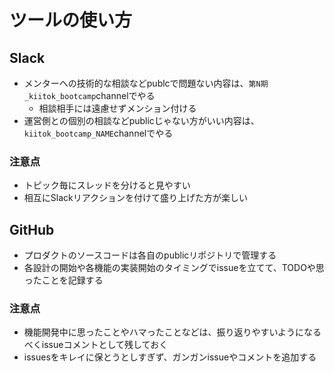 # ツールの使い方
## Slack
- メンターへの技術的な相談などpublcで問題ない内容は、`第N期_kiitok_bootcamp`channelでやる
    - 相談相手には遠慮せずメンション付ける
- 運営側との個別の相談などpublicじゃない方がいい内容は、`kiitok_bootcamp_NAME`channelでやる

### 注意点
- トピック毎にスレッドを分けると見やすい
- 相互にSlackリアクションを付けて盛り上げた方が楽しい

## GitHub
- プロダクトのソースコードは各自のpublicリポジトリで管理する
- 各設計の開始や各機能の実装開始のタイミングでissueを立てて、TODOや思ったことを記録する

### 注意点
- 機能開発中に思ったことやハマったことなどは、振り返りやすいようになるべくissueコメントとして残しておく
- issuesをキレイに保とうとしすぎず、ガンガンissueやコメントを追加する
